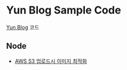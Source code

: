 # Yun Blog Sample Code

[Yun Blog](https://cheese10yun.github.io) 코드

## Node

* [AWS S3 업로드시 이미지 최적화]()






